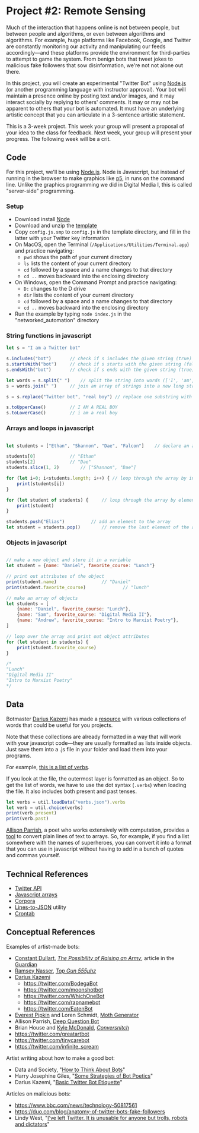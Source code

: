# Project #2: Remote Sensing

Much of the interaction that happens online is not between people, but between people and algorithms, or even between algorithms and algorithms. For example, huge platforms like Facebook, Google, and Twitter are constantly monitoring our activity and manipulating our feeds accordingly—and these platforms provide the environment for third-parties to attempt to game the system. From benign bots that tweet jokes to malicious fake followers that sow disinformation, we're not not alone out there.

In this project, you will create an experimental "Twitter Bot" using [Node.js](https://nodejs.org/en/) (or another programming language with instructor approval). Your bot will maintain a presence online by posting text and/or images, and it may interact socially by replying to others' comments. It may or may not be apparent to others that your bot is automated. It must have an underlying artistic concept that you can articulate in a 3-sentence artistic statement.

This is a 3-week project. This week your group will present a proposal of your idea to the class for feedback. Next week, your group will present your progress. The following week will be a crit.


## Code

For this project, we'll be using [Node.js](https://nodejs.org/en/). Node is Javascript, but instead of running in the browser to make graphics like [p5](https://p5js.org), in runs on the command line. Unlike the graphics programming we did in Digital Media I, this is called "server-side" programming.

### Setup
- Download install [Node](https://nodejs.org/en/download/)
- Download and unzip the [template](https://github.com/brianhouse/networked_automation/releases)
- Copy `config.js.smp` to `config.js` in the template directory, and fill in the latter with your Twitter key information
- On MacOS, open the Terminal (`/Applications/Utilities/Terminal.app`) and practice navigating:
	- `pwd` shows the path of your current directory
	- `ls`  lists the content of your current directory
	- `cd`  followed by a space and a name changes to that directory
	- `cd ..`  moves backward into the enclosing directory
- On Windows, open the Command Prompt and practice navigating:
	- `D:`  changes to the D drive
	- `dir` lists the content of your current directory
	- `cd`  followed by a space and a name changes to that directory
	- `cd ..`  moves backward into the enclosing directory
- Run the example by typing `node index.js` in the "networked_automation" directory


### String functions in javascript
```js
let s = "I am a Twitter bot"

s.includes("bot")		// check if s includes the given string (true)
s.startsWith("bot")		// check if s starts with the given string (false)
s.endsWith("bot")		// check if s ends with the given string (true)

let words = s.split(" ")	// split the string into words (['I', 'am', 'a', 'Twitter', 'bot'])
s = words.join(" ")		// join an array of strings into a new long string

s = s.replace("Twitter bot", "real boy") // replace one substring with another and return a new string

s.toUpperCase() 		// I AM A REAL BOY
s.toLowerCase() 		// i am a real boy

```

### Arrays and loops in javascript
```js

let students = ["Ethan", "Shannon", "Dae", "Falcon"]	// declare an array

students[0] 			// "Ethan"
students[2] 			// "Dae"
students.slice(1, 2) 		// ["Shannon", "Dae"]

for (let i=0; i<students.length; i++) {	// loop through the array by index
	print(students[i])
}

for (let student of students) {		// loop through the array by element
	print(student)
}

students.push("Elias")			// add an element to the array
let student = students.pop()		// remove the last element of the array ("Elias")

```

### Objects in javascript
```js

// make a new object and store it in a variable
let student = {name: "Daniel", favorite_course: "Lunch"}

// print out attributes of the object
print(student.name)					// "Daniel"
print(student.favorite_course)				// "lunch"

// make an array of objects
let students = [
	{name: "Daniel", favorite_course: "Lunch"},
	{name: "Sam", favorite_course: "Digital Media II"},
	{name: "Andrew", favorite_course: "Intro to Marxist Poetry"},
]

// loop over the array and print out object attributes
for (let student in students) {
	print(student.favorite_course)
}

/*
"Lunch"
"Digital Media II"
"Intro to Marxist Poetry"
*/

```

## Data

Botmaster [Darius Kazemi](http://tinysubversions.com/) has made a [resource](https://github.com/dariusk/corpora/tree/master/data) with various collections of words that could be useful for you projects.

Note that these collections are already formatted in a way that will work with your javascript code—they are usually formatted as lists inside objects. Just save them into a .js file in your folder and load them into your programs.

For example, [this is a list of verbs](https://github.com/dariusk/corpora/blob/master/data/words/verbs.json).

If you look at the file, the outermost layer is formatted as an object. So to get the list of words, we have to use the dot syntax (`.verbs`) when loading the file. It also includes both present and past tenses.

```js
let verbs = util.loadData("verbs.json").verbs
let verb = util.choice(verbs)
print(verb.present)
print(verb.past)

```

[Allison Parrish](https://www.decontextualize.com), a poet who works extensively with computation, provides a [tool](http://static.decontextualize.com/lines-to-json/) to convert plain lines of text to arrays. So, for example, if you find a list somewhere with the names of superheroes, you can convert it into a format that you can use in javascript without having to add in a bunch of quotes and commas yourself.


## Technical References

- [Twitter API](https://developer.twitter.com/en/docs/api-reference-index)
- [Javascript arrays](https://javascript.info/array)
- [Corpora](https://github.com/dariusk/corpora/tree/master/data)
- [Lines-to-JSON](http://static.decontextualize.com/lines-to-json/) utility
- [Crontab](https://ole.michelsen.dk/blog/schedule-jobs-with-crontab-on-mac-osx.html)

## Conceptual References

Examples of artist-made bots:
- [Constant Dullart](https://www.constantdullaart.com/), [_The Possibility of Raising an Army_](http://army.cheap), article in the [Guardian](https://www.theguardian.com/artanddesign/2015/nov/09/army-for-hire-the-artist-employing-ghost-soldiers-to-invade-facebook-constant-dullaart)
- [Ramsey Nasser](https://nas.sr), [_Top Gun 555µhz_](https://nas.sr/555µhz/)
- [Darius Kazemi](http://tinysubversions.com)
    - https://twitter.com/BodegaBot
    - https://twitter.com/moonshotbot
    - https://twitter.com/WhichOneBot
    - https://twitter.com/rapnamebot
    - https://twitter.com/EatenBot
- [Everest Pipkin](https://everest-pipkin.com) and Loren Schmidt, [Moth Generator](https://twitter.com/mothgenerator)
- Allison Parrish, [Deep Question Bot](https://twitter.com/deepquestionbot)
- Brian House and [Kyle McDonald](http://kylemcdonald.net), [_Conversnitch_](https://brianhouse.net/works/conversnitch/)
- https://twitter.com/greatartbot
- https://twitter.com/tinycarebot
- https://twitter.com/infinite_scream


Artist writing about how to make a good bot:
- Data and Society, "[How to Think About Bots](https://points.datasociety.net/how-to-think-about-bots-1ccb6c396326)"
- Harry Josephine Giles, "[Some Strategies of Bot Poetics](https://harryjosephine.com/2016/04/06/some-strategies-of-bot-poetics/)"
- Darius Kazemi, "[Basic Twitter Bot Etiquette](http://tinysubversions.com/2013/03/basic-twitter-bot-etiquette/)"


Articles on malicious bots:
- https://www.bbc.com/news/technology-50817561
- https://duo.com/blog/anatomy-of-twitter-bots-fake-followers
- Lindy West, "[I’ve left Twitter. It is unusable for anyone but trolls, robots and dictators](https://www.theguardian.com/commentisfree/2017/jan/03/ive-left-twitter-unusable-anyone-but-trolls-robots-dictators-lindy-west)"
